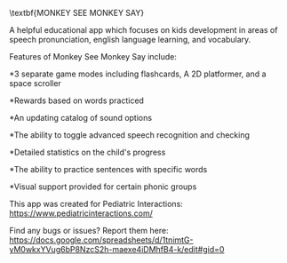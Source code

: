 \textbf{MONKEY SEE MONKEY SAY}

A helpful educational app which focuses on kids development in areas of speech pronunciation, english language learning, and vocabulary.

Features of Monkey See Monkey Say include:

*3 separate game modes including flashcards, A 2D platformer, and a space scroller

*Rewards based on words practiced

*An updating catalog of sound options

*The ability to toggle advanced speech recognition and checking

*Detailed statistics on the child's progress

*The ability to practice sentences with specific words

*Visual support provided for certain phonic groups

This app was created for Pediatric Interactions:
https://www.pediatricinteractions.com/

Find any bugs or issues? Report them here:
https://docs.google.com/spreadsheets/d/1tnimtG-yM0wkxYVug6bP8NzcS2h-maexe4iDMhfB4-k/edit#gid=0
